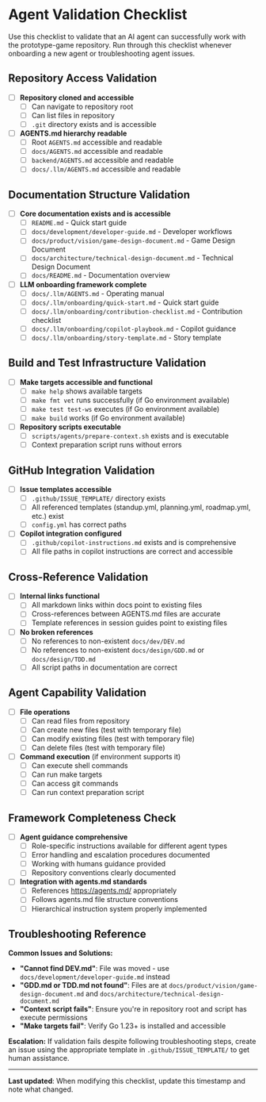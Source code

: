 # Agent Validation Checklist

Use this checklist to validate that an AI agent can successfully work with the prototype-game repository. Run through this checklist whenever onboarding a new agent or troubleshooting agent issues.

## Repository Access Validation

- [ ] **Repository cloned and accessible**
  - [ ] Can navigate to repository root
  - [ ] Can list files in repository
  - [ ] `.git` directory exists and is accessible

- [ ] **AGENTS.md hierarchy readable**
  - [ ] Root `AGENTS.md` accessible and readable
  - [ ] `docs/AGENTS.md` accessible and readable  
  - [ ] `backend/AGENTS.md` accessible and readable
  - [ ] `docs/.llm/AGENTS.md` accessible and readable

## Documentation Structure Validation

- [ ] **Core documentation exists and is accessible**
  - [ ] `README.md` - Quick start guide
  - [ ] `docs/development/developer-guide.md` - Developer workflows
  - [ ] `docs/product/vision/game-design-document.md` - Game Design Document
  - [ ] `docs/architecture/technical-design-document.md` - Technical Design Document
  - [ ] `docs/README.md` - Documentation overview

- [ ] **LLM onboarding framework complete**
  - [ ] `docs/.llm/AGENTS.md` - Operating manual
  - [ ] `docs/.llm/onboarding/quick-start.md` - Quick start guide
  - [ ] `docs/.llm/onboarding/contribution-checklist.md` - Contribution checklist
  - [ ] `docs/.llm/onboarding/copilot-playbook.md` - Copilot guidance
  - [ ] `docs/.llm/onboarding/story-template.md` - Story template

## Build and Test Infrastructure Validation

- [ ] **Make targets accessible and functional**
  - [ ] `make help` shows available targets
  - [ ] `make fmt vet` runs successfully (if Go environment available)
  - [ ] `make test test-ws` executes (if Go environment available)
  - [ ] `make build` works (if Go environment available)

- [ ] **Repository scripts executable**
  - [ ] `scripts/agents/prepare-context.sh` exists and is executable
  - [ ] Context preparation script runs without errors

## GitHub Integration Validation

- [ ] **Issue templates accessible**
  - [ ] `.github/ISSUE_TEMPLATE/` directory exists
  - [ ] All referenced templates (standup.yml, planning.yml, roadmap.yml, etc.) exist
  - [ ] `config.yml` has correct paths

- [ ] **Copilot integration configured**
  - [ ] `.github/copilot-instructions.md` exists and is comprehensive
  - [ ] All file paths in copilot instructions are correct and accessible

## Cross-Reference Validation

- [ ] **Internal links functional**
  - [ ] All markdown links within docs point to existing files
  - [ ] Cross-references between AGENTS.md files are accurate
  - [ ] Template references in session guides point to existing files

- [ ] **No broken references**
  - [ ] No references to non-existent `docs/dev/DEV.md`
  - [ ] No references to non-existent `docs/design/GDD.md` or `docs/design/TDD.md`
  - [ ] All script paths in documentation are correct

## Agent Capability Validation

- [ ] **File operations**
  - [ ] Can read files from repository
  - [ ] Can create new files (test with temporary file)
  - [ ] Can modify existing files (test with temporary file)
  - [ ] Can delete files (test with temporary file)

- [ ] **Command execution** (if environment supports it)
  - [ ] Can execute shell commands
  - [ ] Can run make targets
  - [ ] Can access git commands
  - [ ] Can run context preparation script

## Framework Completeness Check

- [ ] **Agent guidance comprehensive**
  - [ ] Role-specific instructions available for different agent types
  - [ ] Error handling and escalation procedures documented
  - [ ] Working with humans guidance provided
  - [ ] Repository conventions clearly documented

- [ ] **Integration with agents.md standards**
  - [ ] References https://agents.md/ appropriately
  - [ ] Follows agents.md file structure conventions
  - [ ] Hierarchical instruction system properly implemented

## Troubleshooting Reference

**Common Issues and Solutions:**

- **"Cannot find DEV.md"**: File was moved - use `docs/development/developer-guide.md` instead
- **"GDD.md or TDD.md not found"**: Files are at `docs/product/vision/game-design-document.md` and `docs/architecture/technical-design-document.md`
- **"Context script fails"**: Ensure you're in repository root and script has execute permissions
- **"Make targets fail"**: Verify Go 1.23+ is installed and accessible

**Escalation:**
If validation fails despite following troubleshooting steps, create an issue using the appropriate template in `.github/ISSUE_TEMPLATE/` to get human assistance.

---

**Last updated**: When modifying this checklist, update this timestamp and note what changed.